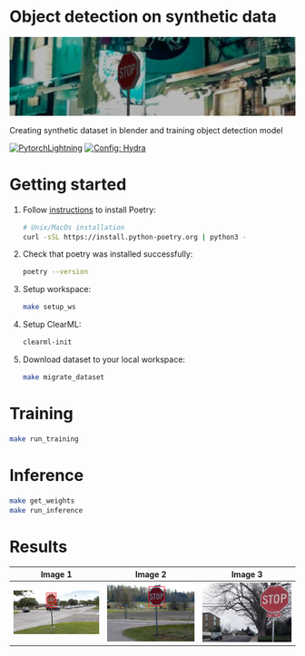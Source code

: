 # Object detection on synthetic data

<img src=media/header.png>

Creating synthetic dataset in blender and training object detection model

<a href="https://github.com/open-mmlab/mmdetection"><img alt="PytorchLightning" src="https://img.shields.io/badge/MMDetection-dcdde1?logo=pytorch&style=flat"></a>
<a href="https://clear.ml/docs/latest/"><img alt="Config: Hydra" src="https://img.shields.io/badge/MLOps-Clear%7CML-%2309173c"></a>

# Getting started

1. Follow [instructions](https://github.com/python-poetry/install.python-poetry.org)
   to install Poetry:
   ```bash
   # Unix/MacOs installation
   curl -sSL https://install.python-poetry.org | python3 -
   ```
1. Check that poetry was installed successfully:
   ```bash
   poetry --version
   ```
1. Setup workspace:
   ```bash
   make setup_ws
   ```
1. Setup ClearML:
   ```bash
   clearml-init
   ```
1. Download dataset to your local workspace:
   ```bash
   make migrate_dataset
   ```

# Training

```bash
make run_training
```

# Inference

```bash
make get_weights
make run_inference
```

# Results

| Image 1                                            | Image 2                                            | Image 3                                            |
|----------------------------------------------------|----------------------------------------------------|----------------------------------------------------|
| <img src=media/demo_images/output/stop_sign_1.jpg> | <img src=media/demo_images/output/stop_sign_2.jpg> | <img src=media/demo_images/output/stop_sign_3.jpg> |
